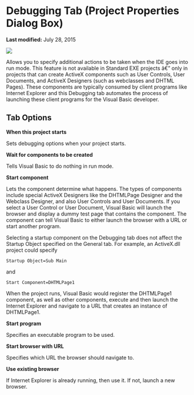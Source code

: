 
# Debugging Tab (Project Properties Dialog Box)

 **Last modified:** July 28, 2015


![](../images/va4zlh1_ZA01201776.gif)



Allows you to specify additional actions to be taken when the IDE goes into run mode. This feature is not available in Standard EXE projects â€” only in projects that can create ActiveX components such as User Controls, User Documents, and ActiveX Designers (such as webclasses and DHTML Pages). These components are typically consumed by client programs like Internet Explorer and this Debugging tab automates the process of launching these client programs for the Visual Basic developer.


## Tab Options

 **When this project starts**

Sets debugging options when your project starts.

 **Wait for components to be created**

Tells Visual Basic to do nothing in run mode.

 **Start component**

Lets the component determine what happens. The types of components include special ActiveX Designers like the DHTMLPage Designer and the Webclass Designer, and also User Controls and User Documents. If you select a User Control or User Document, Visual Basic will launch the browser and display a dummy test page that contains the component. The component can tell Visual Basic to either launch the browser with a URL or start another program.

Selecting a startup component on the Debugging tab does not affect the Startup Object specified on the General tab. For example, an ActiveX.dll project could specify




```
Startup Object=Sub Main 

```

and




```
Start Component=DHTMLPage1 

```

When the project runs, Visual Basic would register the DHTMLPage1 component, as well as other components, execute and then launch the Internet Explorer and navigate to a URL that creates an instance of DHTMLPage1.

 **Start program**

Specifies an executable program to be used.

 **Start browser with URL**

Specifies which URL the browser should navigate to.

 **Use existing browser**

If Internet Explorer is already running, then use it. If not, launch a new browser.

